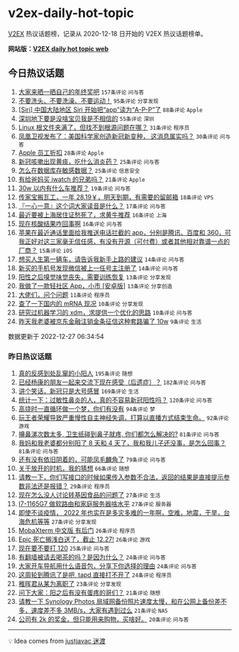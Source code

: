 # v2ex-daily-hot-topic

[V2EX](https://www.v2ex.com/) 热议话题榜，记录从 2020-12-18 日开始的 V2EX 热议话题榜单。

**网站版：[V2EX daily hot topic web](https://boojack.github.io/v2ex-daily-hot-topic-web/)**

## 今日热议话题

<!-- TODAY BEGIN -->

1. [大家来晒一晒自己的年终奖吧](https://www.v2ex.com/t/904879) `157条评论` `问与答`
1. [不要洗头、不要洗澡、不要运动！](https://www.v2ex.com/t/904895) `95条评论` `分享发现`
1. [[Siri] 中国大陆地区 Siri 开始把“app”读为“A-P-P”了](https://www.v2ex.com/t/904875) `88条评论` `Apple`
1. [深圳地下要是没啥宝贝我是不相信的](https://www.v2ex.com/t/904869) `55条评论` `深圳`
1. [Linux 根文件夹满了，但找不到根源问题在哪？](https://www.v2ex.com/t/904908) `31条评论` `程序员`
1. [凤凰卫视发布了：美国科学家创造新冠新变种， 这消息属实吗？](https://www.v2ex.com/t/904906) `30条评论` `问与答`
1. [Apple 员工折扣](https://www.v2ex.com/t/904898) `28条评论` `Apple`
1. [新冠咳嗽出现黄痰，吃什么消炎药？](https://www.v2ex.com/t/904874) `25条评论` `问与答`
1. [怎么在数据库存敏感数据？](https://www.v2ex.com/t/904868) `25条评论` `信息安全`
1. [有给爸妈买 iwatch 的兄弟吗？](https://www.v2ex.com/t/904891) `21条评论` `Apple`
1. [30w 以内有什么车推荐？](https://www.v2ex.com/t/904933) `19条评论` `问与答`
1. [传家宝搬瓦工，一年 28.19￥，明天到期，有需要的留邮箱](https://www.v2ex.com/t/904867) `18条评论` `VPS`
1. [『一心一意』这个词大家读音是什么？](https://www.v2ex.com/t/904888) `17条评论` `问与答`
1. [最近要被上海居住证愁死了，求黄牛推荐](https://www.v2ex.com/t/904904) `16条评论` `上海`
1. [现在核酸结果咋回事啊](https://www.v2ex.com/t/904863) `16条评论` `问与答`
1. [苹果在最近通话里面给我推送电话拦截的 app，分别是腾讯、百度和 360，可我正好对这三家毫无信任感，有没有开源（可付费）或者其他相对靠谱一点的厂商？](https://www.v2ex.com/t/904890) `15条评论` `iOS`
1. [想买人生第一辆车，请告诉我新手上路的建议](https://www.v2ex.com/t/904922) `14条评论` `问与答`
1. [新买的手机号发现微信被上一任号主注册了](https://www.v2ex.com/t/904872) `14条评论` `问与答`
1. [阳性之后嗅觉味觉丧失，需要训练恢复](https://www.v2ex.com/t/904902) `13条评论` `分享发现`
1. [我做了一款轻社区 App，小市 [安卓版]](https://www.v2ex.com/t/904881) `13条评论` `分享创造`
1. [大佬们，问个问题](https://www.v2ex.com/t/904876) `11条评论` `程序员`
1. [查了一下国内的 mRNA 现况](https://www.v2ex.com/t/904917) `10条评论` `分享发现`
1. [研究过机器学习的 xdm，求提供一个优化的思路](https://www.v2ex.com/t/904871) `10条评论` `问与答`
1. [昨天我老婆被京东金融注销金条征信这种套路骗了 10w](https://www.v2ex.com/t/904940) `9条评论` `生活`

数据更新于 2022-12-27 06:34:54

<!-- TODAY END -->

### 昨日热议话题

<!-- YESTERDAY BEGIN -->

1. [真的反感到处乱窜的小阳人](https://www.v2ex.com/t/904735) `195条评论` `随想`
1. [已经杨康的朋友一起来交流下现在感受（后遗症）？](https://www.v2ex.com/t/904687) `182条评论` `问与答`
1. [讲个笑话，新冠只是大号感冒](https://www.v2ex.com/t/904708) `169条评论` `生活`
1. [统计一下：过敏性鼻炎的人，真的不容易新冠阳性吗？](https://www.v2ex.com/t/904695) `120条评论` `问与答`
1. [高烧时一直循环做一个梦，你们有没有](https://www.v2ex.com/t/904661) `94条评论` `梦`
1. [玩王者荣耀导致严重慢性自主神经失调，打算以直播方式结束生命。](https://www.v2ex.com/t/904667) `92条评论` `游戏`
1. [擤鼻涕次数太多, 卫生纸碰到鼻子就疼, 你们都怎么解决的?](https://www.v2ex.com/t/904731) `81条评论` `问与答`
1. [我妈和我老婆都分别阳了 8 天和 4 天了，我和我儿子还没事，是怎么回事？](https://www.v2ex.com/t/904670) `81条评论` `问与答`
1. [还有没有依旧阴着的，可能凤毛麟角了](https://www.v2ex.com/t/904717) `79条评论` `问与答`
1. [关于放开的时机，我的猜想](https://www.v2ex.com/t/904790) `66条评论` `随想`
1. [请教一下，你们写接口的时候如果传入参数不合法，返回的结果是直接提示参数非法还是报错？](https://www.v2ex.com/t/904703) `29条评论` `程序员`
1. [现在怎么没人讨论转基因食品的问题了](https://www.v2ex.com/t/904685) `27条评论` `生活`
1. [I7-1165G7 做软路由和家庭服务器啥水平](https://www.v2ex.com/t/904673) `27条评论` `服务器`
1. [即使不谈疫情， 2022 年也实在是多灾多难的一年啊，空难，地震，干旱，台海危机等等](https://www.v2ex.com/t/904665) `27条评论` `分享发现`
1. [MobaXterm 中文版 有后门](https://www.v2ex.com/t/904721) `26条评论` `程序员`
1. [Epic 死亡搁浅白送了，截止 12.27!](https://www.v2ex.com/t/904678) `26条评论` `游戏`
1. [现在要不要打 120](https://www.v2ex.com/t/904826) `25条评论` `问与答`
1. [有翻墙被请去喝茶的吗？是因为什么？](https://www.v2ex.com/t/904801) `24条评论` `问与答`
1. [大家开车导航用什么语音包，分享下你选择的理由](https://www.v2ex.com/t/904785) `24条评论` `问与答`
1. [这周轮到腾讯了是吧, tapd 直接打不开了](https://www.v2ex.com/t/904669) `24条评论` `程序员`
1. [稚晖君从某为离职了](https://www.v2ex.com/t/904765) `23条评论` `分享发现`
1. [问下大家：阳之后有没有蛋疼的哥们？](https://www.v2ex.com/t/904816) `21条评论` `随想`
1. [请教一下 Synology Photos 局域网备份照片速度太慢，和在公网上备份差不多，速度差不多 3MB/s，大家有遇到过么](https://www.v2ex.com/t/904769) `21条评论` `NAS`
1. [公司有 2k 的奖金，但只能用来购物，买啥好。](https://www.v2ex.com/t/904797) `20条评论` `问与答`

<!-- YESTERDAY END -->

---

💡 Idea comes from [justjavac 迷渡](https://github.com/justjavac/)
